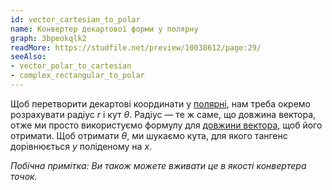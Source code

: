 ```yaml
---
id: vector_cartesian_to_polar
name: Конвертер декартової форми у полярну
graph: 3bpeokqlk2
readMore: https://studfile.net/preview/10038612/page:29/
seeAlso: 
- vector_polar_to_cartesian
- complex_rectangular_to_polar
---
```


Щоб перетворити декартові координати у [полярні](https://uk.wikipedia.org/wiki/%D0%9F%D0%BE%D0%BB%D1%8F%D1%80%D0%BD%D0%B0_%D1%81%D0%B8%D1%81%D1%82%D0%B5%D0%BC%D0%B0_%D0%BA%D0%BE%D0%BE%D1%80%D0%B4%D0%B8%D0%BD%D0%B0%D1%82), нам треба окремо розрахувати радіус *r* і кут *θ*. Радіус — те ж саме, що довжина вектора, отже ми просто використуємо формулу для [довжини вектора](magnitude), щоб його отримати. Щоб отримати *θ*, ми шукаємо кута, для якого тангенс дорівнюється *y* поліденому на *x*.

*Побічна примітка: Ви також можете вживати це в якості конвертера точок.*

